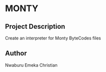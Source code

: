 # MONTY

## Project Description
Create an interpreter for Monty ByteCodes files

## Author
Nwaburu Emeka Christian
